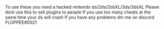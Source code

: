To use these you need a hacked nintendo ds/2ds/2dsXL/3ds/3dsXL
Please dont use this to sell plugins to people
If you use too many cheats at the same time your ds will crash
If you have any problems dm me on discord FLOPPEE#0021
